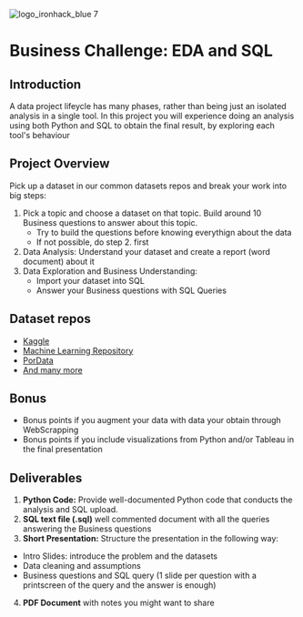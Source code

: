 ![logo_ironhack_blue 7](https://user-images.githubusercontent.com/23629340/40541063-a07a0a8a-601a-11e8-91b5-2f13e4e6b441.png)

# Business Challenge: EDA and SQL

## Introduction

A data project lifeycle has many phases, rather than being just an isolated analysis in a single tool.
In this project you will experience doing an analysis using both Python and SQL to obtain the final result, by exploring each tool's behaviour

## Project Overview

Pick up a dataset in our common datasets repos and break your work into big steps:
 1. Pick a topic and choose a dataset on that topic. Build around 10 Business questions to answer about this topic.
 	- Try to build the questions before knowing everythign about the data
 	- If not possible, do step 2. first
 2. Data Analysis: Understand your dataset and create a report (word document) about it
 3. Data Exploration and Business Understanding: 
 	- Import your dataset into SQL
 	- Answer your Business questions with SQL Queries


## Dataset repos

 - [Kaggle](https://www.kaggle.com/)
 - [Machine Learning Repository](https://archive.ics.uci.edu/)
 - [PorData](https://www.pordata.pt/)
 - [And many more](https://medium.com/@LearnPythonProgramming/best-data-sources-for-datasets-beyond-kaggle-98aac51e971e)


## Bonus

 - Bonus points if you augment your data with data your obtain through WebScrapping
 - Bonus points if you include visualizations from Python and/or Tableau in the final presentation

## Deliverables

1. **Python Code:** Provide well-documented Python code that conducts the analysis and SQL upload.
2. **SQL text file (.sql)** well commented document with all the queries answering the Business questions
3. **Short Presentation:** Structure the presentation in the following way:
 - Intro Slides: introduce the problem and the datasets
 - Data cleaning and assumptions
 - Business questions and SQL query (1 slide per question with a printscreen of the query and the answer is enough)
4. **PDF Document** with notes you might want to share


